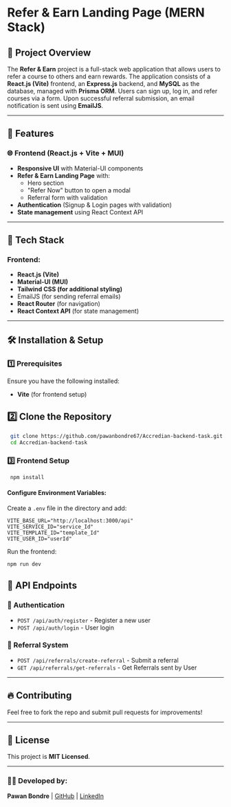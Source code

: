 # Refer & Earn Landing Page (MERN Stack)

## 📌 Project Overview

The **Refer & Earn** project is a full-stack web application that allows users to refer a course to others and earn rewards. The application consists of a **React.js (Vite)** frontend, an **Express.js** backend, and **MySQL** as the database, managed with **Prisma ORM**. Users can sign up, log in, and refer courses via a form. Upon successful referral submission, an email notification is sent using **EmailJS**.

---
## 🚀 Features

### 🌐 Frontend (React.js + Vite + MUI)

- **Responsive UI** with Material-UI components
- **Refer & Earn Landing Page** with:
  - Hero section
  - "Refer Now" button to open a modal
  - Referral form with validation
- **Authentication** (Signup & Login pages with validation)
- **State management** using React Context API
  
--- 

## 📂 Tech Stack

### Frontend:

- **React.js (Vite)**
- **Material-UI (MUI)**
- **Tailwind CSS (for additional styling)**
- EmailJS (for sending referral emails)
- **React Router** (for navigation)
- **React Context API** (for state management)

---

## 🛠 Installation & Setup

### 1️⃣ Prerequisites

Ensure you have the following installed:

- **Vite** (for frontend setup)

 ## 2️⃣ Clone the Repository

```sh
 git clone https://github.com/pawanbondre67/Accredian-backend-task.git
 cd Accredian-backend-task
```


### 3️⃣  Frontend Setup

```sh
 npm install
```
#### Configure Environment Variables:

Create a `.env` file in the  directory and add:

```env
VITE_BASE_URL="http://localhost:3000/api"
VITE_SERVICE_ID="service_Id"
VITE_TEMPLATE_ID="template_Id"
VITE_USER_ID="userId"
```

Run the frontend:

```sh
npm run dev
```

## 📌 API Endpoints

### 🔑 Authentication

- `POST /api/auth/register` - Register a new user
- `POST /api/auth/login` - User login

### 📩 Referral System

- `POST /api/referrals/create-referral` - Submit a referral
- `GET /api/referrals/get-referrals` - Get Referrals sent by User

---

## 🔥 Contributing

Feel free to fork the repo and submit pull requests for improvements!

---

## 📜 License

This project is **MIT Licensed**.

---

### 👨‍💻 Developed by:

**Pawan Bondre** | [GitHub](https://github.com/pawanbondre67) | [LinkedIn](https://linkedin.com/in/pawan-bondre-62621243)


